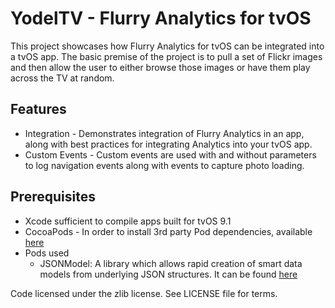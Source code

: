  
# YodelTV - Flurry Analytics for tvOS

This project showcases how Flurry Analytics for tvOS can be integrated into a tvOS app.  The basic premise of the project is to pull a set of Flickr images and then allow the user to either browse those images or have them play across the TV at random.

## Features

* Integration - Demonstrates integration of Flurry Analytics in an app, along with best practices for integrating Analytics into your tvOS app.
* Custom Events - Custom events are used with and without parameters to log navigation events along with events to capture photo loading.

## Prerequisites

* Xcode sufficient to compile apps built for tvOS 9.1
* CocoaPods - In order to install 3rd party Pod dependencies, available [here](https://guides.cocoapods.org/using/getting-started.html#toc_3)
* Pods used
  * JSONModel: A library which allows rapid creation of smart data models from underlying JSON structures.  It can be found [here](https://github.com/icanzilb/JSONModel)

Code licensed under the zlib license. See LICENSE file for terms.

